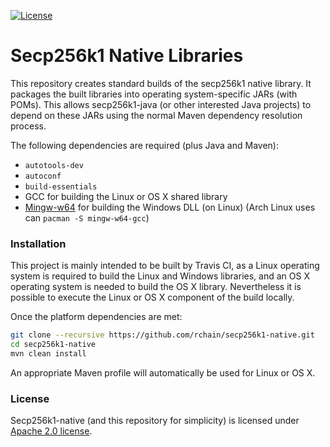 [![License](https://img.shields.io/badge/License-Apache%202.0-blue.svg)](https://opensource.org/licenses/Apache-2.0)
# Secp256k1  Native Libraries
This repository creates standard builds of the secp256k1 native library. It packages the built libraries into operating system-specific JARs (with POMs). This allows secp256k1-java (or other interested Java projects) to depend on these JARs using the normal Maven dependency resolution process.

The following dependencies are required (plus Java and Maven):

* `autotools-dev`
* `autoconf`
* `build-essentials`
* GCC for building the Linux or OS X shared library
* [Mingw-w64](http://mingw-w64.org/) for building the Windows DLL (on Linux) (Arch Linux uses can `pacman -S mingw-w64-gcc`)
    
### Installation

This project is mainly intended to be built by Travis CI, as a Linux operating
system is required to build the Linux and Windows libraries, and an OS X
operating system is needed to build the OS X library. Nevertheless it is
possible to execute the Linux or OS X component of the build locally.

Once the platform dependencies are met:

```bash
git clone --recursive https://github.com/rchain/secp256k1-native.git
cd secp256k1-native
mvn clean install
```

An appropriate Maven profile will automatically be used for Linux or OS X.

### License
Secp256k1-native (and this repository for simplicity) is licensed under
[Apache 2.0 license](http://www.apache.org/licenses/LICENSE-2.0).
